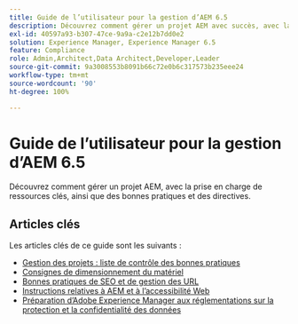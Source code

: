 ```yaml
---
title: Guide de l’utilisateur pour la gestion d’AEM 6.5
description: Découvrez comment gérer un projet AEM avec succès, avec la prise en charge de ressources clés et une collection complète de guides d’utilisation d’AEM 6.5.
exl-id: 40597a93-b307-47ce-9a9a-c2e12b7dd0e2
solution: Experience Manager, Experience Manager 6.5
feature: Compliance
role: Admin,Architect,Data Architect,Developer,Leader
source-git-commit: 9a3008553b8091b66c72e0b6c317573b235eee24
workflow-type: tm+mt
source-wordcount: '90'
ht-degree: 100%

---
```


# Guide de l’utilisateur pour la gestion d’AEM 6.5

Découvrez comment gérer un projet AEM, avec la prise en charge de ressources clés, ainsi que des bonnes pratiques et des directives.

## Articles clés

Les articles clés de ce guide sont les suivants :

* [Gestion des projets : liste de contrôle des bonnes pratiques](/help/managing/best-practices.md)
* [Consignes de dimensionnement du matériel](/help/managing/hardware-sizing-guidelines.md)
* [Bonnes pratiques de SEO et de gestion des URL](/help/managing/seo-and-url-management.md)
* [Instructions relatives à AEM et à l’accessibilité Web](/help/managing/web-accessibility.md)
* [Préparation d’Adobe Experience Manager aux réglementations sur la protection et la confidentialité des données](/help/managing/data-protection-and-privacy.md)
